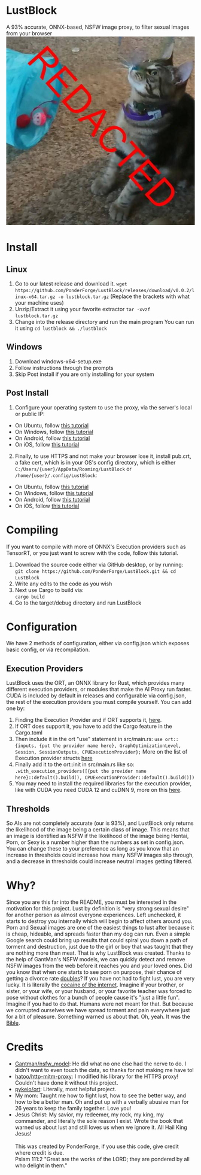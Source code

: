 # LustBlock
 A 93% accurate, ONNX-based, NSFW image proxy, to filter sexual images from your browser
![Logo and replacement image for the proxy](https://raw.githubusercontent.com/PonderForge/LustBlock/main/distraction.jpg)
# Install
## Linux
1. Go to our latest release and download it.
`wget https://github.com/PonderForge/LustBlock/releases/download/v0.0.2/linux-x64.tar.gz -o lustblock.tar.gz`
(Replace the brackets with what your machine uses)
2. Unzip/Extract it using your favorite extractor
`tar -xvzf lustblock.tar.gz`
3. Change into the release directory and run the main program
You can run it using `cd lustblock && ./lustblock`
## Windows
1. Download windows-x64-setup.exe
2. Follow instructions through the prompts
3. Skip Post install if you are only installing for your system
## Post Install
1. Configure your operating system to use the proxy, via the server's local or public IP:
- On Ubuntu, follow [this tutorial](https://phoenixnap.com/kb/ubuntu-proxy-settings)
- On Windows, follow [this tutorial](https://support.microsoft.com/en-us/windows/use-a-proxy-server-in-windows-03096c53-0554-4ffe-b6ab-8b1deee8dae1)
- On Android, follow [this tutorial](https://proxyway.com/guides/android-proxy-settings)
- On iOS, follow [this tutorial](https://libertyshield.kayako.com/article/32-manual-proxy-ios-iphone-and-ipad)
2. Finally, to use HTTPS and not make your browser lose it, install pub.crt, a fake cert, which is in your OS's config directory, which is either `C:/Users/{user}/AppData/Roaming/LustBlock` or `/home/{user}/.config/LustBlock`:
- On Ubuntu, follow [this tutorial](https://askubuntu.com/questions/73287/how-do-i-install-a-root-certificate/94861#94861)
- On Windows, follow [this tutorial](https://web.archive.org/web/20160612045445/http://windows.microsoft.com/en-ca/windows/import-export-certificates-private-keys#1TC=windows-7)
- On Android, follow [this tutorial](http://wiki.cacert.org/FAQ/ImportRootCert#Android_Phones_.26_Tablets)
- On iOS, follow [this tutorial](http://jasdev.me/intercepting-ios-traffic)
# Compiling
If you want to compile with more of ONNX's Execution providers such as TensorRT, or you just want to screw with the code, follow this tutorial.
1. Download the source code either via GitHub desktop, or by running:\
`git clone https://github.com/PonderForge/LustBlock.git && cd LustBlock`
2. Write any edits to the code as you wish
3. Next use Cargo to build via:\
`cargo build`
4. Go to the target/debug directory and run LustBlock
# Configuration 
We have 2 methods of configuration, either via config.json which exposes basic config, or via recompilation.
## Execution Providers
LustBlock uses the ORT, an ONNX library for Rust, which provides many different execution providers, or modules that make the AI Proxy run faster. CUDA is included by default in releases and configurable via config.json, the rest of the execution providers you must compile yourself.
You can add one by:
1. Finding the Execution Provider and if ORT supports it, [here](https://ort.pyke.io/perf/execution-providers).
2. If ORT does support it, you have to add the Cargo feature in the Cargo.toml
3. Then include it in the ort "use" statement in src/main.rs:
`use ort::{inputs, {put the provider name here}, GraphOptimizationLevel, Session, SessionOutputs, CPUExecutionProvider};`
More on the list of Execution provider structs [here](https://docs.rs/ort/2.0.0-rc.2/ort/index.html?search=ExecutionProvider)
4. Finally add it to the ort::init in src/main.rs like so:
`.with_execution_providers([{put the provider name here}::default().build(), CPUExecutionProvider::default().build()])`
5. You may need to install the required libraries for the execution provider, like with CUDA you need CUDA 12 and cuDNN 9, more on this [here](https://ort.pyke.io/perf/execution-providers).
## Thresholds
So AIs are not completely accurate (our is 93%), and LustBlock only returns the likelihood of the image being a certain class of image. This means that an image is identified as NSFW if the likelihood of the image being Hentai, Porn, or Sexy is a number higher than the numbers as set in config.json. You can change these to your preference as long as you know that an increase in thresholds could increase how many NSFW images slip through, and a decrease in thresholds could increase neutral images getting filtered.
# Why?
Since you are this far into the README, you must be interested in the motivation for this project.
Lust by definition is "very strong sexual desire" for another person as almost everyone experiences. Left unchecked, it starts to destroy you internally which will begin to affect others around you. Porn and Sexual images are one of the easiest things to lust after because it is cheap, hideable, and spreads faster than my dog can run. Even a simple Google search could bring up results that could spiral you down a path of torment and destruction, just due to the girl or boy that was taught that they are nothing more than meat. That is why LustBlock was created. Thanks to the help of GantMan's NSFW models, we can quickly detect and remove NSFW images from the web before it reaches you and your loved ones. Did you know that when one starts to see porn on purpose, their chance of getting a divorce rate [doubles](https://www.science.org/content/article/divorce-rates-double-when-people-start-watching-porn)? If you have not had to fight lust, you are very lucky. It is literally the [cocaine of the internet](https://www.provenmen.org/porn-damages-brain/). Imagine if your brother, or sister, or your wife, or your husband, or your favorite teacher was forced to pose without clothes for a bunch of people cause it's "just a little fun". Imagine if you had to do that. Humans were not meant for that. But because we corrupted ourselves we have spread torment and pain everywhere just for a bit of pleasure. Something warned us about that. Oh, yeah. It was the [Bible](https://www.bible.com/).
# Credits
- [Gantman/nsfw_model](https://github.com/GantMan/nsfw_model): He did what no one else had the nerve to do. I didn't want to even touch the data, so thanks for not making me have to!
- [hatoo/http-mitm-proxy](https://github.com/hatoo/http-mitm-proxy/tree/master): I modified his library for the HTTPS proxy! Couldn't have done it without this project.
- [pykeio/ort](https://github.com/pykeio/ort): Literally, most helpful project.
- My mom: Taught me how to fight lust, how to see the better way, and how to be a better man. Oh and put up with a verbally abusive man for 26 years to keep the family together. Love you!
- Jesus Christ: My savior, my redeemer, my rock, my king, my commander, and literally the sole reason I exist. Wrote the book that warned us about lust and still loves us when we ignore it. All Hail King Jesus!\
\
This was created by PonderForge, if you use this code, give credit where credit is due.\
Pslam 111:2 "Great are the works of the LORD; they are pondered by all who delight in them."
